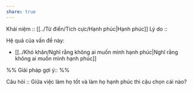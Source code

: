 ```yaml
---
share: true
---
```

Khái niệm :: [[../Từ điển/Tích cực/Hạnh phúc|Hạnh phúc]]
Lý do :: 

Hệ quả của vấn đề này:
- [[../Khó khăn/Nghĩ rằng không ai muốn mình hạnh phúc|Nghĩ rằng không ai muốn mình hạnh phúc]]


%%
Giải pháp gợi ý:: 
%%



Câu hỏi :: Giữa việc làm họ tốt và làm họ hạnh phúc thì cậu chọn cái nào?